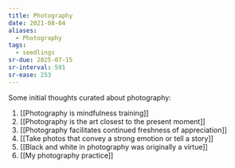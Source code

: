 ```yaml
---
title: Photography
date: 2021-08-04
aliases:
  - Photography
tags:
  - seedlings
sr-due: 2025-07-15
sr-interval: 591
sr-ease: 253
---
```

Some initial thoughts curated about photography:

1. [[Photography is mindfulness training]]
2. [[Photography is the art closest to the present moment]]
3. [[Photography facilitates continued freshness of appreciation]]
4. [[Take photos that convey a strong emotion or tell a story]]
5. [[Black and white in photography was originally a virtue]]
6. [[My photography practice]]